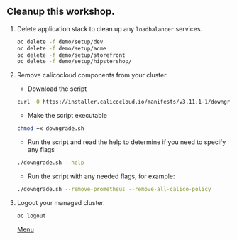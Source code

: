 ## Cleanup this workshop.

1. Delete application stack to clean up any `loadbalancer` services.

    ```bash
    oc delete -f demo/setup/dev
    oc delete -f demo/setup/acme
    oc delete -f demo/setup/storefront
    oc delete -f demo/setup/hipstershop/
    ```

2. Remove calicocloud components from your cluster.
   - Download the script 
   ```bash
   curl -O https://installer.calicocloud.io/manifests/v3.11.1-1/downgrade.sh
   ```

   - Make the script executable 
   ```bash
   chmod +x downgrade.sh
   ```

   - Run the script and read the help to determine if you need to specify any flags 
   ```bash
   ./downgrade.sh --help
   ```

   - Run the script with any needed flags, for example: 
   ```bash
   ./downgrade.sh --remove-prometheus --remove-all-calico-policy
   
   ```   

3. Logout your managed cluster.

   ```bash
   oc logout
   ```

   [Menu](../README.md)
   